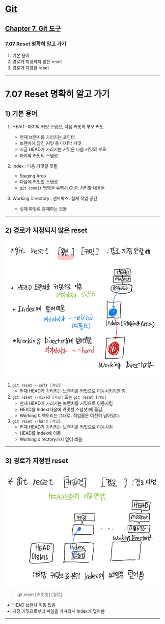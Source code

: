 # <a href = "../../README.md" target="_blank">Git</a>
## <a href = "README.md" target="_blank">Chapter 7. Git 도구</a>
### 7.07 Reset 명확히 알고 가기
1) 기본 용어
2) 경로가 지정되지 않은 reset
3) 경로가 지정된 reset

---

# 7.07 Reset 명확히 알고 가기

## 1) 기본 용어

1. HEAD : 마지막 커밋 스냅샷, 다음 커밋의 부모 커밋
    - 현재 브랜치를 가리키는 포인터
    - 브랜치에 담긴 커밋 중 마지막 커밋
    - 지금 HEAD가 가리키는 커밋은 다음 커밋의 부모
    - 마지막 커밋의 스냅샷

2. Index : 다음 커밋할 것들
   - Staging Area
   - 다음에 커밋할 스냅샷
   - `git commit` 명령을 수행시 Git이 처리할 내용들

3. Working Directory : 샌드박스. 실제 작업 공간
   - 실제 파일로 존재하는 것들

---

## 2) 경로가 지정되지 않은 reset

![git_reset](img/Git_Reset_1.jpg)
1. `git reset --soft [커밋]`
    - 현재 HEAD가 가리키는 브랜치를 커밋으로 이동시키기만 함. 
2. `git reset --mixed [커밋]` 또는 `git reset [커밋]`
    - 현재 HEAD가 가리키는 브랜치를 커밋으로 이동시킴
    - HEAD를 Index(다음에 커밋할 스냅샷)에 옮김.
    - Working 디렉토리는 그대로. 작업물은 여전히 남아있다.
3. `git reset --hard [커밋]`
    - 현재 HEAD가 가리키는 브랜치를 커밋으로 이동시킴
    - HEAD를 Index에 이동
    - Working directory까지 덮어 씌움

---

## 3) 경로가 지정된 reset

![git_reset](img/Git_Reset_2.jpg)
> git reset [커밋명] [경로]
- HEAD 브랜치 이동 없음
- 지정 커밋으로부터 파일을 가져와서 Index에 덮어씀

---